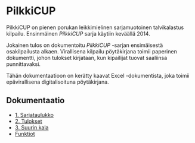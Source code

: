# PilkkiCUP

PilkkiCUP on pienen porukan leikkimielinen sarjamuotoinen talvikalastus kilpailu. Ensinmäinen _PilkkiCUP_ sarja käytiin keväällä 2014.

Jokainen tulos on dokumentoitu _PilkkiCUP_ -sarjan ensimäisestä osakilpailusta alkaen. Virallisena kilpailu pöytäkirjana toimii paperinen dokumentti, johon tulokset kirjataan, kun kipailijat tuovat saaliinsa punnittavaksi. 

Tähän dokumentaatioon on kerätty kaavat Excel -dokumentista, joka toimii epävirallisena digitalisoituna pöytäkirjana.

## Dokumentaatio
- [1. Sarjataulukko](standings.md)
- [2. Tulokset](results.md)
- [3. Suurin kala]()
- [Funktiot](functions.md)
